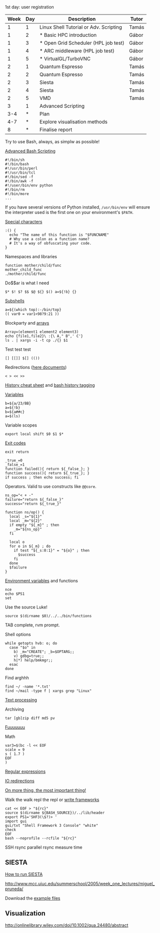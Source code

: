 1st day: user registration

Week | Day | Description | Tutor
--- | --- | --- | ---
1 | 1 | Linux Shell Tutorial or Adv. Scripting | Tamás
1 | 2 | * Basic HPC introduction                 | Gábor
1 | 3 | * Open Grid Scheduler (HPL job test)     | Gábor
1 | 4 | * ARC middleware (HPL job test)          | Gábor
1 | 5 | * VirtualGL/TurboVNC                     | Gábor
2 | 1 | Quantum Espresso                       | Tamás
2 | 2 | Quantum Espresso                       | Tamás
2 | 3 | Siesta                                 | Tamás
2 | 4 | Siesta                                 | Tamás
2 | 5 | VMD                                    | Tamás
3 | 1 | Advanced Scripting                     |
3-4 | * | Plan                                 | 
4-7 | * | Explore visualisation methods        |
8   | * | Finalise report                      |

<!--
########     ###     ######  ##     ## 
##     ##   ## ##   ##    ## ##     ## 
##     ##  ##   ##  ##       ##     ## 
########  ##     ##  ######  ######### 
##     ## #########       ## ##     ## 
##     ## ##     ## ##    ## ##     ## 
########  ##     ##  ######  ##     ## 
-->

Try to use Bash, always, as simplw as possible!

[Advanced Bash Scripting](http://www.tldp.org/LDP/abs/html)

    #!/bin/sh
    #!/bin/bash
    #!/usr/bin/perl
    #!/usr/bin/tcl
    #!/bin/sed -f
    #!/bin/awk -f
    #!/user/bin/env python
    #!/bin/rm
    #!/bin/more
    ...

If you have several versions of Python installed, `/usr/bin/env` will ensure the interpreter used is the first one on your environment's `$PATH`.

[Special characters](http://www.tldp.org/LDP/abs/html/special-chars.html)

    :() {
      echo "The name of this function is "$FUNCNAME"
      # Why use a colon as a function name?
      # It's a way of obfuscating your code.
    }

Namespaces and libraries

    function mother/child/func
    mother_child_func
    ./mother/child/func

Do$$ar is what I need

    $* $! $? $$ $@ ${} $() a=${!b} {}

[Subshells](http://www.tldp.org/LDP/abs/html/subshells.html)

    a=${(which top):-/bin/top}
    (( var0 = var1<98?9:21 ))

Blockparty and [arrays](http://www.tldp.org/LDP/abs/html/arrays.html)

    Array=(element1 element2 element3)
    echo {file1,file2}\ :{\ A," B",' C'}
    ls . | xargs -i -t cp ./{} $1

Test test test

    [] [[]] $[] (())

Redirections ([here documents](http://www.tldp.org/LDP/abs/html/redircb.html))

    < > << >>

[History cheat sheet](http://www.catonmat.net/download/bash-history-cheat-sheet.pdf) and [bash history tagging](http://vignesh.foamsnet.com/2013/06/using-hash-tags-to-organize-bash-history.html)

[Variables](http://www.tldp.org/LDP/abs/html/parameter-substitution.html)

    b=${a/23/BB}
    a=${!b}
    b=${a##c}
    a=$(ls)

Variable scopes

    export local shift $0 $1 $*

[Exit codes](http://www.tldp.org/LDP/abs/html/exitcodes.html#EXITCODESREF)

    exit return
    
    _true_=0
    _false_=1
    function failed(){ return ${_false_}; }
    function success(){ return ${_true_}; }
    if success ; then echo success; fi

Operators. Valid to use constructs like `@@core`.

    ns_op="< + -"
    failure="return ${_false_}"
    success="return ${_true_}"

    function ns/op() {
      local _s="${1}"
      local _m="${2}"
      if empty "${_m}" ; then
        _m="${ns_op}"
      fi

      local o
      for o in ${_m} ; do
        if test "${_s:0:1}" = "${o}" ; then
          $success
        fi
      done
      $failure
    }

[Environment variables](http://www.tldp.org/LDP/abs/html/internalvariables.html) and functions

    nce
    echo $PS1
    set

Use the source Luke!

    source $(dirname $0)/../../bin/functions

TAB complete, rvm prompt.

Shell options

    while getopts hvb: o; do
      case "$o" in
        b) _m="CREATE"; _b=$OPTARG;;
        v) gdbg=true;;
        h|*) help/bmkmgr;;
      esac
    done

Find arghhh

    find ~/ -name '*.txt'
    find ~/mail -type f | xargs grep "Linux"

[Text processing](http://www.tldp.org/LDP/abs/html/textproc.html)

Archiving

    tar [gb]zip diff md5 pv

[Fuuuuuuu](http://www.commandlinefu.com/commands/browse)

Math

    var3=$(bc -l << EOF
    scale = 9
    s ( 1.7 )
    EOF
    )

[Regular expressions](http://www.tldp.org/LDP/abs/html/x17046.html)

[IO redirections](http://www.tldp.org/LDP/abs/html/io-redirection.html)

[On more thing, the most important thing!](http://www.tldp.org/LDP/abs/html/unofficialst.html)

Walk the walk repl the repl or [write frameworks](https://github.com/hornos/shf3)

    cat << EOF > "${rc}"
    source $(dirname ${BASH_SOURCE})/../lib/header
    export PS1='SHF3(\$?)> '
    import gui
    gui/txt "Shell Framework 3 Console" "white"
    check
    EOF
    bash --noprofile --rcfile "${rc}"

SSH rsync parallel rsync measure time

<!--
 ######  #### ########  ######  ########    ###    
##    ##  ##  ##       ##    ##    ##      ## ##   
##        ##  ##       ##          ##     ##   ##  
 ######   ##  ######    ######     ##    ##     ## 
      ##  ##  ##             ##    ##    ######### 
##    ##  ##  ##       ##    ##    ##    ##     ## 
 ######  #### ########  ######     ##    ##     ##
-->

## SIESTA

[How to run SIESTA](http://www.mcc.uiuc.edu/summerschool/2005/week_one_lectures/miguel_pruneda/How_to_run_SIESTA.pdf)

http://www.mcc.uiuc.edu/summerschool/2005/week_one_lectures/miguel_pruneda/

Download the [example files](http://www.mcc.uiuc.edu/summerschool/2005/tutorial/SIESTA/AllSiestaExamples.tar.gz)


## Visualization

http://onlinelibrary.wiley.com/doi/10.1002/qua.24480/abstract
